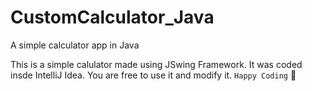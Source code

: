 # CustomCalculator_Java
A simple calculator app in Java

This is a simple calulator made using JSwing Framework. It was coded insde IntelliJ Idea. You are free to use it and modify it. `Happy Coding` 🙂 
